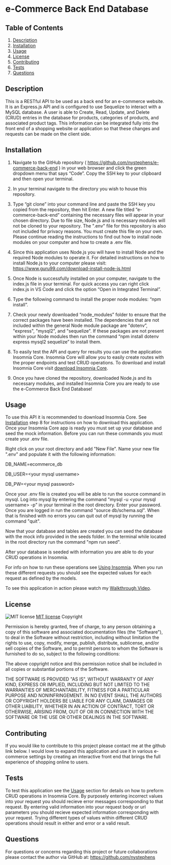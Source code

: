 # e-Commerce Back End Database

## Table of Contents
1. [Description](#description)
2. [Installation](#installation)
3. [Usage](#usage)
4. [License](#license)
5. [Contributing](#contributing)
6. [Tests](#tests)
7. [Questions](#questions)

## Description
This is a RESTful API to be used as a back end for an e-commerce website.  It is an Express.js API and is configured to use Sequelize to interact with a MySQL database.  A user is able to Create, Read, Update, and Delete (CRUD) entries in the database for products, categories of products, and associated product tags.  This information can be integrated fully into the front end of a shopping website or application so that these changes and requests can be made on the client side.  

## Installation
1.  Navigate to the GitHub repository ( https://github.com/nystephens/e-commerce-back-end ) in your web browser and click the green dropdown menu that says “Code”.  Copy the SSH key to your clipboard and then open your terminal.  

2.  In your terminal navigate to the directory you wish to house this repository.   

3.  Type “git clone” into your command line and paste the SSH key you copied from the repository, then hit Enter.  A new file titled “e-commerce-back-end” containing the necessary files will appear in your chosen directory.  Due to file size, Node.js and is necessary  modules will not be cloned to your repository. The ".env" file for this repository is also not included for privacy reasons.  You must create this file on your own. Please continue reading the instructions to find out how to install node modules on your computer and how to create a .env file.   

4.  Since this application uses Node.js you will have to install Node and the required Node modules to operate it.  For detailed instructions on how  to install Node.js to your computer please visit: https://www.guru99.com/download-install-node-js.html  

5.  Once Node is successfully installed on your computer, navigate to the index.js file in your terminal.  For quick access you can right click index.js in VS Code and click the option “Open in Integrated Terminal”. 

6.  Type the following command to install the proper node modules: “npm install”.  

7.  Check your newly downloaded “node_modules” folder to ensure that the correct packages have been installed.  The dependencies that are not included within the general Node module package are "dotenv”, "express", "mysql2", and "sequelize".  If these packages are not present within your Node modules then run the command “npm install dotenv express mysql2 sequelize” to install them.  

8.  To easily test the API and query for results you can use the application Insomnia Core.  Insomnia Core will allow you to easily create routes with the proper endpoints and test CRUD operations.  To download and install Insomnia Core visit [download Insomnia Core](https://insomnia.rest/download).

9.  Once you have cloned the repository, downloaded Node.js and its necessary modules, and installed Insomnia Core you are ready to use the e-Commerce Back End Database!  

## Usage
To use this API it is recommended to download Insomnia Core.  See [Installation](#installation) step 8 for instructions on how to download this application.  Once your Insomnia Core app is ready you must set up your database and seed the mock information.  Before you can run these commands you must create your .env file.  

Right click on your root directory and add "New File".  Name your new file ".env" and populate it with the following information: 

DB_NAME=ecommerce_db

DB_USER=\<your mysql username\>

DB_PW=\<your mysql password\>

Once your .env file is created you will be able to run the source command in mysql.  Log into mysql by entering the command "mysql -u \<your mysql username\> -p"  in  your terminal in the root directory.  Enter your password.  Once you are logged in run the command "source db/schema.sql".  When that is finished with no errors you can quit out of mysql by running the command "quit".

Now that your database and tables are created you can seed the database with the mock info provided in the seeds folder.  In the terminal while located in the root directory run the command "npm run seed".

After your database is seeded with information you are able to do your CRUD operations in Insomnia.  

For info on how to run these operations see [Using Insomnia](https://apis.support.brightcove.com/general/use-insomnia-api-requests.html).  When you run these different requests you should see the expected values for each request as defined by the models.

To see this application in action please watch my [Walkthrough Video]().

## License
![MIT license](https://img.shields.io/badge/license-MIT-brightgreen)
[MIT license](https://opensource.org/licenses/MIT)
Copyright <YEAR> <COPYRIGHT HOLDER>

Permission is hereby granted, free of charge, to any person obtaining a copy of this software and associated documentation files (the "Software"), to deal in the Software without restriction, including without limitation the rights to use, copy, modify, merge, publish, distribute, sublicense, and/or sell copies of the Software, and to permit persons to whom the Software is furnished to do so, subject to the following conditions:

The above copyright notice and this permission notice shall be included in all copies or substantial portions of the Software.

THE SOFTWARE IS PROVIDED "AS IS", WITHOUT WARRANTY OF ANY KIND, EXPRESS OR IMPLIED, INCLUDING BUT NOT LIMITED TO THE WARRANTIES OF MERCHANTABILITY, FITNESS FOR A PARTICULAR PURPOSE AND NONINFRINGEMENT. IN NO EVENT SHALL THE AUTHORS OR COPYRIGHT HOLDERS BE LIABLE FOR ANY CLAIM, DAMAGES OR OTHER LIABILITY, WHETHER IN AN ACTION OF CONTRACT, TORT OR OTHERWISE, ARISING FROM, OUT OF OR IN CONNECTION WITH THE SOFTWARE OR THE USE OR OTHER DEALINGS IN THE SOFTWARE.

## Contributing
If you would like to contribute to this project please contact me at the github link below.  I would love to expand this application and use it in various e-commerce settings by creating an interactive front end that brings the full experience of shopping online to users.  

## Tests
To test this application see the [Usage](#usage) section for details on how to preform CRUD operations in Insomnia Core.  By purposely entering incorrect values into your request you should recieve error messages corresponding to that request.  By entering valid information into your request body or url parameters you should recieve expected information corresponding with your request.  Trying different types of values within different CRUD operations should result in either and error or a valid result.  

## Questions
For questions or concerns regarding this project or future collaborations please contact the author via GitHub at:
https://github.com/nystephens
